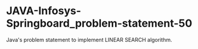 # JAVA-Infosys-Springboard_problem-statement-50
Java's problem statement to implement LINEAR SEARCH algorithm.
